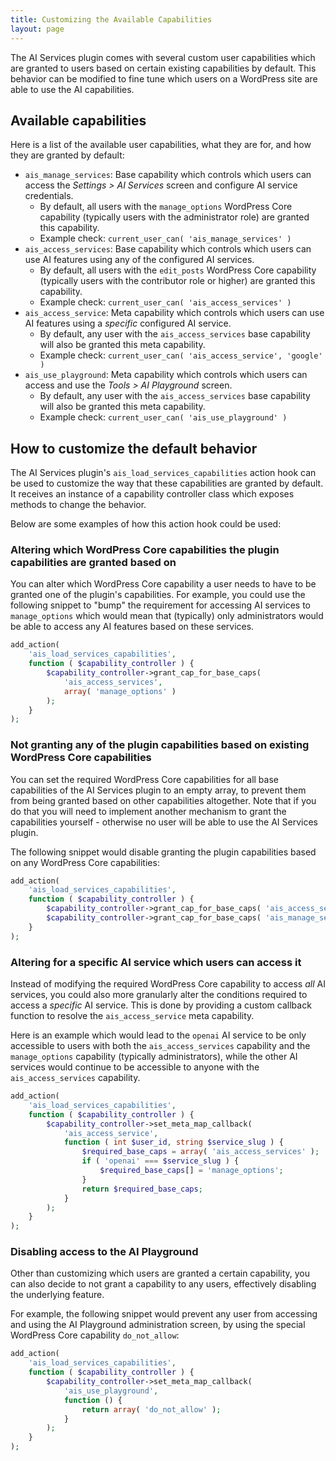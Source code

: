```yaml
---
title: Customizing the Available Capabilities
layout: page
---
```


The AI Services plugin comes with several custom user capabilities which are granted to users based on certain existing capabilities by default. This behavior can be modified to fine tune which users on a WordPress site are able to use the AI capabilities.

## Available capabilities

Here is a list of the available user capabilities, what they are for, and how they are granted by default:

* `ais_manage_services`: Base capability which controls which users can access the _Settings > AI Services_ screen and configure AI service credentials.
    * By default, all users with the `manage_options` WordPress Core capability (typically users with the administrator role) are granted this capability.
    * Example check: `current_user_can( 'ais_manage_services' )`
* `ais_access_services`: Base capability which controls which users can use AI features using any of the configured AI services.
    * By default, all users with the `edit_posts` WordPress Core capability (typically users with the contributor role or higher) are granted this capability.
    * Example check: `current_user_can( 'ais_access_services' )`
* `ais_access_service`: Meta capability which controls which users can use AI features using a _specific_ configured AI service.
    * By default, any user with the `ais_access_services` base capability will also be granted this meta capability.
    * Example check: `current_user_can( 'ais_access_service', 'google' )`
* `ais_use_playground`: Meta capability which controls which users can access and use the _Tools > AI Playground_ screen.
    * By default, any user with the `ais_access_services` base capability will also be granted this meta capability.
    * Example check: `current_user_can( 'ais_use_playground' )`

## How to customize the default behavior

The AI Services plugin's `ais_load_services_capabilities` action hook can be used to customize the way that these capabilities are granted by default. It receives an instance of a capability controller class which exposes methods to change the behavior.

Below are some examples of how this action hook could be used:

### Altering which WordPress Core capabilities the plugin capabilities are granted based on

You can alter which WordPress Core capability a user needs to have to be granted one of the plugin's capabilities. For example, you could use the following snippet to "bump" the requirement for accessing AI services to `manage_options` which would mean that (typically) only administrators would be able to access any AI features based on these services.

```php
add_action(
	'ais_load_services_capabilities',
	function ( $capability_controller ) {
		$capability_controller->grant_cap_for_base_caps(
			'ais_access_services',
			array( 'manage_options' )
		);
	}
);
```

### Not granting any of the plugin capabilities based on existing WordPress Core capabilities

You can set the required WordPress Core capabilities for all base capabilities of the AI Services plugin to an empty array, to prevent them from being granted based on other capabilities altogether. Note that if you do that you will need to implement another mechanism to grant the capabilities yourself - otherwise no user will be able to use the AI Services plugin.

The following snippet would disable granting the plugin capabilities based on any WordPress Core capabilities:

```php
add_action(
	'ais_load_services_capabilities',
	function ( $capability_controller ) {
		$capability_controller->grant_cap_for_base_caps( 'ais_access_services', array() );
		$capability_controller->grant_cap_for_base_caps( 'ais_manage_services', array() );
	}
);
```

### Altering for a specific AI service which users can access it

Instead of modifying the required WordPress Core capability to access _all_ AI services, you could also more granularly alter the conditions required to access a _specific_ AI service. This is done by providing a custom callback function to resolve the `ais_access_service` meta capability.

Here is an example which would lead to the `openai` AI service to be only accessible to users with both the `ais_access_services` capability and the `manage_options` capability (typically administrators), while the other AI services would continue to be accessible to anyone with the `ais_access_services` capability.

```php
add_action(
	'ais_load_services_capabilities',
	function ( $capability_controller ) {
		$capability_controller->set_meta_map_callback(
			'ais_access_service',
			function ( int $user_id, string $service_slug ) {
				$required_base_caps = array( 'ais_access_services' );
				if ( 'openai' === $service_slug ) {
					$required_base_caps[] = 'manage_options';
				}
				return $required_base_caps;
			}
		);
	}
);
```

### Disabling access to the AI Playground

Other than customizing which users are granted a certain capability, you can also decide to not grant a capability to any users, effectively disabling the underlying feature.

For example, the following snippet would prevent any user from accessing and using the AI Playground administration screen, by using the special WordPress Core capability `do_not_allow`:

```php
add_action(
	'ais_load_services_capabilities',
	function ( $capability_controller ) {
		$capability_controller->set_meta_map_callback(
			'ais_use_playground',
			function () {
				return array( 'do_not_allow' );
			}
		);
	}
);
```
